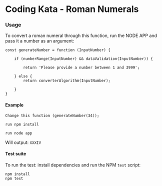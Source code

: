 # Coding Kata - Roman Numerals

### Usage

To convert a roman numeral through this function, run the NODE APP and pass it a number as an argument:

```
const generateNumber = function (InputNumber) {

	if (numberRange(InputNumber) && dataValidation(InputNumber)) {

		return 'Please provide a number between 1 and 3999';

	} else {
		return converterAlgorithm(InputNumber);

	}
}
```

#### Example

```
Change this function (generateNumber(34));

run npm install

run node app

```

Will output: `XXXIV`

#### Test suite

To run the test: install dependencies and run the NPM `test` script:

```
npm install
npm test
```


